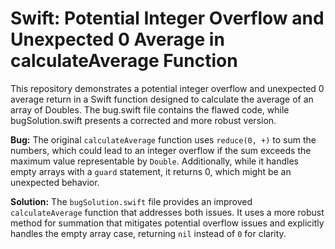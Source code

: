 # Swift: Potential Integer Overflow and Unexpected 0 Average in calculateAverage Function
This repository demonstrates a potential integer overflow and unexpected 0 average return in a Swift function designed to calculate the average of an array of Doubles. The bug.swift file contains the flawed code, while bugSolution.swift presents a corrected and more robust version.

**Bug:**
The original `calculateAverage` function uses `reduce(0, +)` to sum the numbers, which could lead to an integer overflow if the sum exceeds the maximum value representable by `Double`.  Additionally, while it handles empty arrays with a `guard` statement, it returns 0, which might be an unexpected behavior.

**Solution:**
The `bugSolution.swift` file provides an improved `calculateAverage` function that addresses both issues. It uses a more robust method for summation that mitigates potential overflow issues and explicitly handles the empty array case, returning `nil` instead of `0` for clarity.